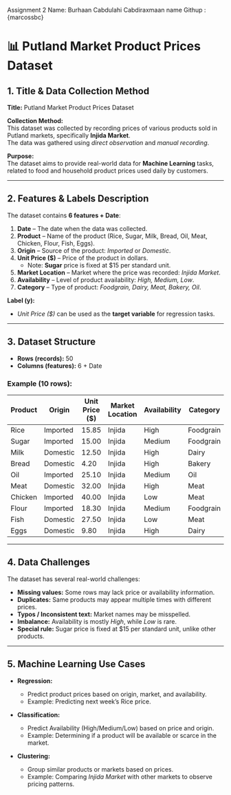 
Assignment 2 Name: Burhaan Cabdulahi Cabdiraxmaan  name Githup :{marcossbc} 
# 📊 Putland Market Product Prices Dataset

## 1. Title & Data Collection Method
**Title:** Putland Market Product Prices Dataset

**Collection Method:**  
This dataset was collected by recording prices of various products sold in Putland markets, specifically **Injida Market**.  
The data was gathered using *direct observation* and *manual recording*.

**Purpose:**  
The dataset aims to provide real-world data for **Machine Learning** tasks, related to food and household product prices used daily by customers.

---

## 2. Features & Labels Description
The dataset contains **6 features + Date**:

1. **Date** – The date when the data was collected.  
2. **Product** – Name of the product (Rice, Sugar, Milk, Bread, Oil, Meat, Chicken, Flour, Fish, Eggs).  
3. **Origin** – Source of the product: *Imported* or *Domestic*.  
4. **Unit Price ($)** – Price of the product in dollars.  
   - Note: **Sugar** price is fixed at $15 per standard unit.  
5. **Market Location** – Market where the price was recorded: *Injida Market*.  
6. **Availability** – Level of product availability: *High, Medium, Low*.  
7. **Category** – Type of product: *Foodgrain, Dairy, Meat, Bakery, Oil*.

**Label (y):**  
- *Unit Price ($)* can be used as the **target variable** for regression tasks.

---

## 3. Dataset Structure
- **Rows (records):** 50  
- **Columns (features):** 6 + Date  

### Example (10 rows):

| Product | Origin  | Unit Price ($) | Market Location | Availability | Category  |
| ------- | ------- | --------------- | --------------- | ------------ | --------- |
| Rice    | Imported | 15.85           | Injida          | High         | Foodgrain |
| Sugar   | Imported | 15.00           | Injida          | Medium       | Foodgrain |
| Milk    | Domestic | 12.50           | Injida          | High         | Dairy     |
| Bread   | Domestic | 4.20            | Injida          | High         | Bakery    |
| Oil     | Imported | 25.10           | Injida          | Medium       | Oil       |
| Meat    | Domestic | 32.00           | Injida          | High         | Meat      |
| Chicken | Imported | 40.00           | Injida          | Low          | Meat      |
| Flour   | Imported | 18.30           | Injida          | Medium       | Foodgrain |
| Fish    | Domestic | 27.50           | Injida          | Low          | Meat      |
| Eggs    | Domestic | 9.80            | Injida          | High         | Dairy     |

---

## 4. Data Challenges
The dataset has several real-world challenges:

- **Missing values:** Some rows may lack price or availability information.  
- **Duplicates:** Same products may appear multiple times with different prices.  
- **Typos / Inconsistent text:** Market names may be misspelled.  
- **Imbalance:** Availability is mostly *High*, while *Low* is rare.  
- **Special rule:** Sugar price is fixed at $15 per standard unit, unlike other products.

---

## 5. Machine Learning Use Cases

- **Regression:**  
  - Predict product prices based on origin, market, and availability.  
  - Example: Predicting next week’s Rice price.

- **Classification:**  
  - Predict Availability (High/Medium/Low) based on price and origin.  
  - Example: Determining if a product will be available or scarce in the market.

- **Clustering:**  
  - Group similar products or markets based on prices.  
  - Example: Comparing *Injida Market* with other markets to observe pricing patterns.
